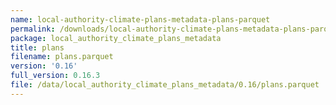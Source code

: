 ```yaml
---
name: local-authority-climate-plans-metadata-plans-parquet
permalink: /downloads/local-authority-climate-plans-metadata-plans-parquet/0_16
package: local_authority_climate_plans_metadata
title: plans
filename: plans.parquet
version: '0.16'
full_version: 0.16.3
file: /data/local_authority_climate_plans_metadata/0.16/plans.parquet
---
```


